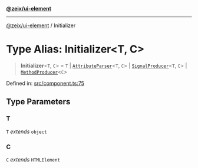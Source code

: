 [**@zeix/ui-element**](../README.md)

***

[@zeix/ui-element](../globals.md) / Initializer

# Type Alias: Initializer\<T, C\>

> **Initializer**\<`T`, `C`\> = `T` \| [`AttributeParser`](AttributeParser.md)\<`T`, `C`\> \| [`SignalProducer`](SignalProducer.md)\<`T`, `C`\> \| [`MethodProducer`](MethodProducer.md)\<`C`\>

Defined in: [src/component.ts:75](https://github.com/zeixcom/ui-element/blob/ef7525ef4fcd5329d68c2b65cc085220a29b7a4f/src/component.ts#L75)

## Type Parameters

### T

`T` *extends* `object`

### C

`C` *extends* `HTMLElement`
